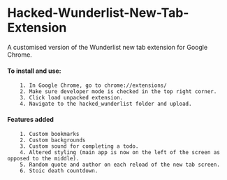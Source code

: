 # Hacked-Wunderlist-New-Tab-Extension
A customised version of the Wunderlist new tab extension for Google Chrome.


#### To install and use: 
        1. In Google Chrome, go to chrome://extensions/
        2. Make sure developer mode is checked in the top right corner. 
        3. Click load unpacked extension. 
        4. Navigate to the hacked_wunderlist folder and upload. 
        
 #### Features added
        1. Custom bookmarks 
        2. Custom backgrounds
        3. Custom sound for completing a todo.
        4. Altered styling (main app is now on the left of the screen as opposed to the middle).
        5. Random quote and author on each reload of the new tab screen. 
        6. Stoic death countdown. 
  
